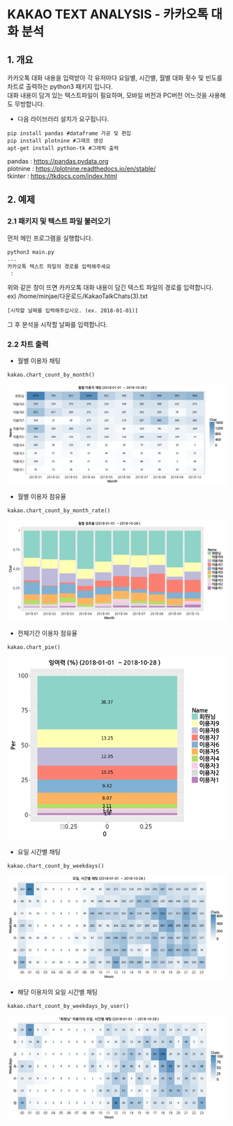 # KAKAO TEXT ANALYSIS - 카카오톡 대화 분석

## 1. 개요
카카오톡 대화 내용을 입력받아 각 유저마다 요일별, 시간별, 월별 대화 횟수 및 빈도를 차트로 출력하는 python3 패키지 입니다.  
대화 내용이 담겨 있는 텍스트파일이 필요하며, 모바일 버전과 PC버전 어느것을 사용해도 무방합니다.

* 다음 라이브러리 설치가 요구됩니다.
~~~
pip install pandas #dataframe 가공 및 편집
pip install plotnine #그래프 생성
apt-get install python-tk #그래픽 출력
~~~
  pandas : <https://pandas.pydata.org>  
  plotnine : <https://plotnine.readthedocs.io/en/stable/>  
  tkinter : <https://tkdocs.com/index.html>

## 2. 예제
### 2.1 패키지 및 텍스트 파일 불러오기
먼저 메인 프로그램을 실행합니다.
~~~
python3 main.py
...
카카오톡 텍스트 파일의 경로를 입력해주세요 
 : 
~~~
위와 같은 창이 뜨면 카카오톡 대화 내용이 담긴 텍스트 파일의 경로를 입력합니다.  
ex) /home/minjae/다운로드/KakaoTalkChats(3).txt 

~~~ 
[시작할 날짜를 입력해주십시오. (ex. 2018-01-01)]  
~~~
그 후 분석을 시작할 날짜를 입력합니다.


### 2.2 차트 출력
* 월별 이용자 채팅
~~~python
kakao.chart_count_by_month()
~~~
<img src="./img/kakao_text_analysis_img_1.png">

* 월별 이용자 점유율
~~~python
kakao.chart_count_by_month_rate()
~~~
<img src="./img/kakao_text_analysis_img_2.png">

* 전체기간 이용자 점유율
~~~python
kakao.chart_pie()
~~~
<img src="./img/kakao_text_analysis_img_3.png">

* 요일 시간별 채팅
~~~python
kakao.chart_count_by_weekdays()
~~~
<img src="./img/kakao_text_analysis_img_4.png">

* 해당 이용자의 요일 시간별 채팅
~~~python
kakao.chart_count_by_weekdays_by_user()
~~~
<img src="./img/kakao_text_analysis_img_5.png">
